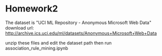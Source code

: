 
# Homework2

The dataset is "UCI ML Repository - Anonymous Microsoft Web Data" download url: 
http://archive.ics.uci.edu/ml/datasets/Anonymous+Microsoft+Web+Data

unzip these files and edit the dataset path then run association_rule_mining.ipynb
